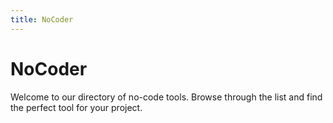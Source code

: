 ```yaml
---
title: NoCoder
---
```


<script>
import { onMounted } from 'vue'

onMounted(() => {
  const script = document.createElement('script')
  script.src = 'https://pagead2.googlesyndication.com/pagead/js/adsbygoogle.js?client=ca-pub-3455593813294115'
  script.async = true
  script.crossOrigin = 'anonymous'
  document.head.appendChild(script)
})
</script>

# NoCoder

Welcome to our directory of no-code tools. Browse through the list and find the perfect tool for your project.



<ToolCount />
<GoogleAd />
<ToolList />

<script setup>
import ToolList from './ToolList.vue'
import ToolCount from './ToolCount.vue'
import GoogleAd from './GoogleAd.vue'
</script>